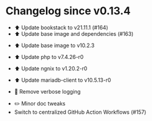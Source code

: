# Changelog since v0.13.4
- ⬆️ Update bookstack to v21.11.1 (#164) 
- ⬆️ Update base image and dependencies (#163)

* ⬆️ Update base image to v10.2.3

* ⬆️ Update php to v7.4.26-r0

* ⬆️ Update ngnix to v1.20.2-r0

* ⬆️ Update mariadb-client to v10.5.13-r0

* 🔨 Remove verbose logging 
- ✏️ Minor doc tweaks 
- Switch to centralized GitHub Action Workflows (#157) 
